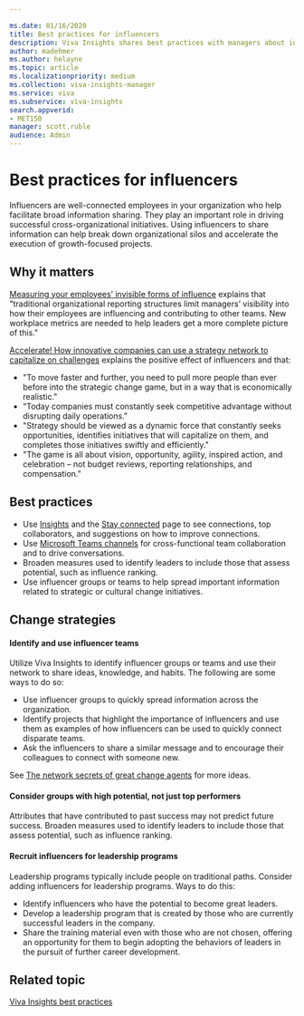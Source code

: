 ```yaml
---

ms.date: 01/16/2020
title: Best practices for influencers
description: Viva Insights shares best practices with managers about influencers
author: madehmer
ms.author: helayne
ms.topic: article
ms.localizationpriority: medium 
ms.collection: viva-insights-manager 
ms.service: viva 
ms.subservice: viva-insights 
search.appverid: 
- MET150 
manager: scott.ruble
audience: Admin
---
```


# Best practices for influencers

Influencers are well-connected employees in your organization who help facilitate broad information sharing. They play an important role in driving successful cross-organizational initiatives. Using influencers to share information can help break down organizational silos and accelerate the execution of growth-focused projects.

## Why it matters

[Measuring your employees’ invisible forms of influence](https://insights.office.com/productivity/measuring-your-employees-invisible-forms-of-influence/) explains that "traditional organizational reporting structures limit managers’ visibility into how their employees are influencing and contributing to other teams. New workplace metrics are needed to help leaders get a more complete picture of this."

[Accelerate! How innovative companies can use a strategy network to capitalize on challenges](https://insights.office.com/management-strategy/strategy-network-how-innovative-companies-capitalize/) explains the positive effect of influencers and that:

* "To move faster and further, you need to pull more people than ever before into the strategic change game, but in a way that is economically realistic."
* “Today companies must constantly seek competitive advantage without disrupting daily operations."
* "Strategy should be viewed as a dynamic force that constantly seeks opportunities, identifies initiatives that will capitalize on them, and completes those initiatives swiftly and efficiently."
* "The game is all about vision, opportunity, agility, inspired action, and celebration &ndash; not budget reviews, reporting relationships, and compensation."

## Best practices

* Use [Insights](../personal/use/use-the-insights.md) and the [Stay connected](../personal/teams/viva-insights-stay-connected.md) page to see connections, top collaborators, and suggestions on how to improve connections.
* Use [Microsoft Teams channels](/microsoftteams/teams-channels-overview) for cross-functional team collaboration and to drive conversations.
* Broaden measures used to identify leaders to include those that assess potential, such as influence ranking.
* Use influencer groups or teams to help spread important information related to strategic or cultural change initiatives.

## Change strategies

#### Identify and use influencer teams

Utilize Viva Insights to identify influencer groups or teams and use their network to share ideas, knowledge, and habits. The following are some ways to do so:

* Use influencer groups to quickly spread information across the organization.
* Identify projects that highlight the importance of influencers and use them as examples of how influencers can be used to quickly connect disparate teams.
* Ask the influencers to share a similar message and to encourage their colleagues to connect with someone new.

See [The network secrets of great change agents](https://insights.office.com/networks/the-network-secrets-of-great-change-agents/) for more ideas.

#### Consider groups with high potential, not just top performers

Attributes that have contributed to past success may not predict future success. Broaden measures used to identify leaders to include those that assess potential, such as influence ranking.

#### Recruit influencers for leadership programs

Leadership programs typically include people on traditional paths. Consider adding influencers for leadership programs. Ways to do this:

* Identify influencers who have the potential to become great leaders.
* Develop a leadership program that is created by those who are currently successful leaders in the company.
* Share the training material even with those who are not chosen, offering an opportunity for them to begin adopting the behaviors of leaders in the pursuit of further career development.

## Related topic

[Viva Insights best practices](gm-best-practices.md)
